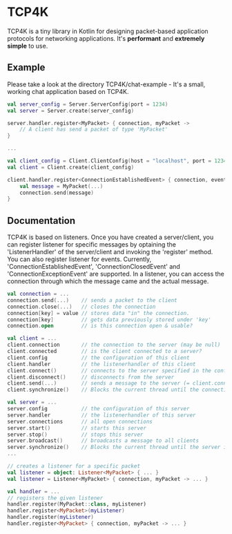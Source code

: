 # TCP4K
TCP4K is a tiny library in Kotlin for designing packet-based application protocols for networking applications.
It's **performant** and **extremely simple** to use.

## Example

Please take a look at the directory TCP4K/chat-example - It's a small, working chat application based on TCP4K.

```kotlin
val server_config = Server.ServerConfig(port = 1234)
val server = Server.create(server_config)

server.handler.register<MyPacket> { connection, myPacket ->
    // A client has send a packet of type 'MyPacket'
}

...

val client_config = Client.ClientConfig(host = "localhost", port = 1234)
val client = Client.create(client_config)

client.handler.register<ConnectionEstablishedEvent> { connection, event -> 
    val message = MyPacket(...)
    connection.send(message)
}
```

## Documentation
TCP4K is based on listeners. Once you have created a server/client, you can register listener for specific messages
by optaining the 'ListenerHandler' of the server/client and invoking the 'register' method. You can also register listener
for events. Currently, 'ConnectionEstablishedEvent', 'ConnectionClosedEvent' and 'ConnectionExceptionEvent' are supported.
In a listener, you can access the connection through which the message came and the actual message.

```kotlin
val connection = ...
connection.send(...)    // sends a packet to the client
connection.close(...)   // closes the connection
connection[key] = value // stores data "in" the connection.
connection[key]         // gets data previously stored under 'key'
connection.open         // is this connection open & usable?

val client = ...
client.connection       // the connection to the server (may be null)
client.connected        // is the client connected to a server?
client.config           // the configuration of this client
client.handler          // the listenerhandler of this client
client.connect()        // connects to the server specified in the configuration
client.disconnect()     // disconnects from the server
client.send(...)        // sends a message to the server (= client.connection.send(...))
client.synchronize()    // Blocks the current thread until the connection to the server is closed

val server = ...
server.config           // the configuration of this server
server.handler          // the listenerhandler of this server
server.connections      // all open connections
server.start()          // starts this server
server.stop()           // stops this server
server.broadcast()      // broadcasts a message to all clients
server.synchronize()    // Blocks the current thread until the server is stopped
...

// creates a listener for a specific packet
val listener = object: Listener<MyPacket> { ... }                       
val listener = Listener<MyPacket> { connection, myPacket -> ... }     

val handler = ...
// registers the given listener
handler.register(MyPacket::class, myListener)                           
handler.register<MyPacket>(myListener) 
handler.register(myListener)
handler.register<MyPacket> { connection, myPacket -> ... }

```
